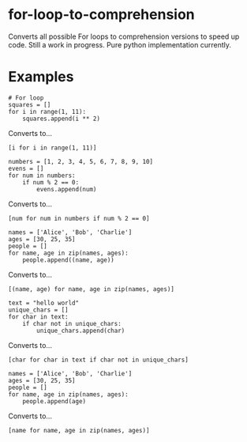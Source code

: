 # for-loop-to-comprehension
Converts all possible For loops to comprehension versions to speed up code. Still a work in progress. Pure python implementation currently.




# Examples 

```Python3
# For loop
squares = []
for i in range(1, 11):
    squares.append(i ** 2)
```
Converts to...
```Python3
[i for i in range(1, 11)]
```
```Python3 
numbers = [1, 2, 3, 4, 5, 6, 7, 8, 9, 10]
evens = []
for num in numbers:
    if num % 2 == 0:
        evens.append(num)
```

Converts to...
```Python3
[num for num in numbers if num % 2 == 0]
```

```Python3
names = ['Alice', 'Bob', 'Charlie']
ages = [30, 25, 35]
people = []
for name, age in zip(names, ages):
    people.append((name, age))
```

Converts to...
```Python3
[(name, age) for name, age in zip(names, ages)]
```

```Python3
text = "hello world"
unique_chars = []
for char in text:
    if char not in unique_chars:
        unique_chars.append(char)
```

Converts to...
```Python3
[char for char in text if char not in unique_chars]
```

```Python3
names = ['Alice', 'Bob', 'Charlie']
ages = [30, 25, 35]
people = []
for name, age in zip(names, ages):
    people.append(age)
```

Converts to...
```Python3
[name for name, age in zip(names, ages)]
```



```
